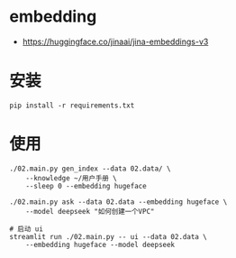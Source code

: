 # embedding 

* https://huggingface.co/jinaai/jina-embeddings-v3

# 安装

```
pip install -r requirements.txt
```


# 使用

```
./02.main.py gen_index --data 02.data/ \
    --knowledge ~/用户手册 \
    --sleep 0 --embedding hugeface

./02.main.py ask --data 02.data --embedding hugeface \
    --model deepseek "如何创建一个VPC"

# 启动 ui
streamlit run ./02.main.py -- ui --data 02.data \
    --embedding hugeface --model deepseek
```

